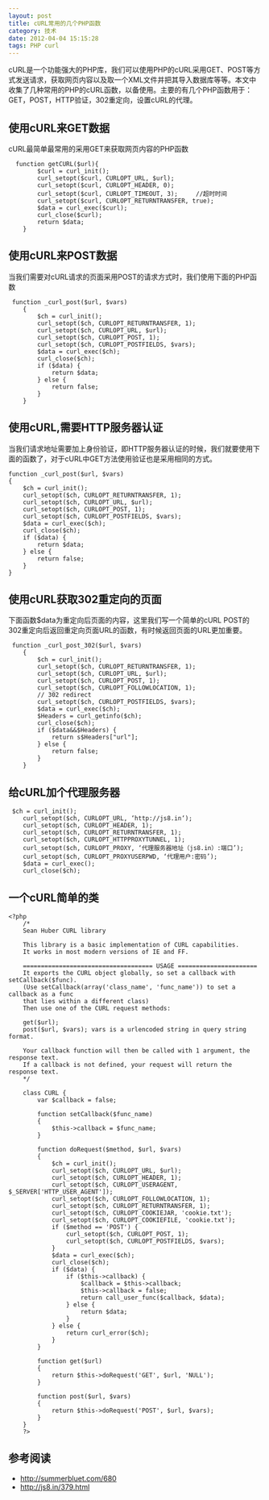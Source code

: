 ```yaml
---
layout: post
title: cURL常用的几个PHP函数
category: 技术
date: 2012-04-04 15:15:28
tags: PHP curl
---
```



cURL是一个功能强大的PHP库，我们可以使用PHP的cURL采用GET、POST等方式发送请求，获取网页内容以及取一个XML文件并把其导入数据库等等。本文中收集了几种常用的PHP的cURL函数，以备使用。主要的有几个PHP函数用于：GET，POST，HTTP验证，302重定向，设置cURL的代理。  

## 使用cURL来GET数据
cURL最简单最常用的采用GET来获取网页内容的PHP函数 
    
    
      function getCURL($url){
            $curl = curl_init();
            curl_setopt($curl, CURLOPT_URL, $url);
            curl_setopt($curl, CURLOPT_HEADER, 0);
            curl_setopt($curl, CURLOPT_TIMEOUT, 3);     //超时时间
            curl_setopt($curl, CURLOPT_RETURNTRANSFER, true);
            $data = curl_exec($curl);
            curl_close($curl);
            return $data;
        }

## 使用cURL来POST数据
当我们需要对cURL请求的页面采用POST的请求方式时，我们使用下面的PHP函数 
    
    
     function _curl_post($url, $vars)
        {
            $ch = curl_init();
            curl_setopt($ch, CURLOPT_RETURNTRANSFER, 1);
            curl_setopt($ch, CURLOPT_URL, $url);
            curl_setopt($ch, CURLOPT_POST, 1);
            curl_setopt($ch, CURLOPT_POSTFIELDS, $vars);
            $data = curl_exec($ch);
            curl_close($ch);
            if ($data) {
                return $data;
            } else {
                return false;
            }
        }

## 使用cURL,需要HTTP服务器认证
当我们请求地址需要加上身份验证，即HTTP服务器认证的时候，我们就要使用下面的函数了，对于cURL中GET方法使用验证也是采用相同的方式。 
    
    
    function _curl_post($url, $vars)
    {
        $ch = curl_init();
        curl_setopt($ch, CURLOPT_RETURNTRANSFER, 1);
        curl_setopt($ch, CURLOPT_URL, $url);
        curl_setopt($ch, CURLOPT_POST, 1);
        curl_setopt($ch, CURLOPT_POSTFIELDS, $vars);
        $data = curl_exec($ch);
        curl_close($ch);
        if ($data) {
            return $data;
        } else {
            return false;
        }
    }

## 使用cURL获取302重定向的页面
下面函数$data为重定向后页面的内容，这里我们写一个简单的cURL POST的302重定向后返回重定向页面URL的函数，有时候返回页面的URL更加重要。 
    
    
     function _curl_post_302($url, $vars)
        {
            $ch = curl_init();
            curl_setopt($ch, CURLOPT_RETURNTRANSFER, 1);
            curl_setopt($ch, CURLOPT_URL, $url);
            curl_setopt($ch, CURLOPT_POST, 1);
            curl_setopt($ch, CURLOPT_FOLLOWLOCATION, 1);
            // 302 redirect
            curl_setopt($ch, CURLOPT_POSTFIELDS, $vars);
            $data = curl_exec($ch);
            $Headers = curl_getinfo($ch);
            curl_close($ch);
            if ($data&&$Headers) {
                return s$Headers["url"];
            } else {
                return false;
            }
        }

## 给cURL加个代理服务器
    
    
     $ch = curl_init();
        curl_setopt($ch, CURLOPT_URL, ‘http://js8.in‘);
        curl_setopt($ch, CURLOPT_HEADER, 1);
        curl_setopt($ch, CURLOPT_RETURNTRANSFER, 1);
        curl_setopt($ch, CURLOPT_HTTPPROXYTUNNEL, 1);
        curl_setopt($ch, CURLOPT_PROXY, ‘代理服务器地址（js8.in）:端口’);
        curl_setopt($ch, CURLOPT_PROXYUSERPWD, ‘代理用户:密码’);
        $data = curl_exec();
        curl_close($ch);

## 一个cURL简单的类
    
    <?php
        /*
        Sean Huber CURL library
    
        This library is a basic implementation of CURL capabilities.
        It works in most modern versions of IE and FF.
    
        ==================================== USAGE ======================
        It exports the CURL object globally, so set a callback with setCallback($func).
        (Use setCallback(array('class_name', 'func_name')) to set a callback as a func
        that lies within a different class)
        Then use one of the CURL request methods:
    
        get($url);
        post($url, $vars); vars is a urlencoded string in query string format.
    
        Your callback function will then be called with 1 argument, the response text.
        If a callback is not defined, your request will return the response text.
        */
    
        class CURL {
            var $callback = false;
            
            function setCallback($func_name)
            {
                $this->callback = $func_name;
            }
            
            function doRequest($method, $url, $vars)
            {
                $ch = curl_init();
                curl_setopt($ch, CURLOPT_URL, $url);
                curl_setopt($ch, CURLOPT_HEADER, 1);
                curl_setopt($ch, CURLOPT_USERAGENT, $_SERVER['HTTP_USER_AGENT']);
                curl_setopt($ch, CURLOPT_FOLLOWLOCATION, 1);
                curl_setopt($ch, CURLOPT_RETURNTRANSFER, 1);
                curl_setopt($ch, CURLOPT_COOKIEJAR, 'cookie.txt');
                curl_setopt($ch, CURLOPT_COOKIEFILE, 'cookie.txt');
                if ($method == 'POST') {
                    curl_setopt($ch, CURLOPT_POST, 1);
                    curl_setopt($ch, CURLOPT_POSTFIELDS, $vars);
                }
                $data = curl_exec($ch);
                curl_close($ch);
                if ($data) {
                    if ($this->callback) {
                        $callback = $this->callback;
                        $this->callback = false;
                        return call_user_func($callback, $data);
                    } else {
                        return $data;
                    }
                } else {
                    return curl_error($ch);
                }
            }
            
            function get($url)
            {
                return $this->doRequest('GET', $url, 'NULL');
            }
            
            function post($url, $vars)
            {
                return $this->doRequest('POST', $url, $vars);
            }
        }
        ?>

## 参考阅读
  * <http://summerbluet.com/680>
  * <http://js8.in/379.html>
